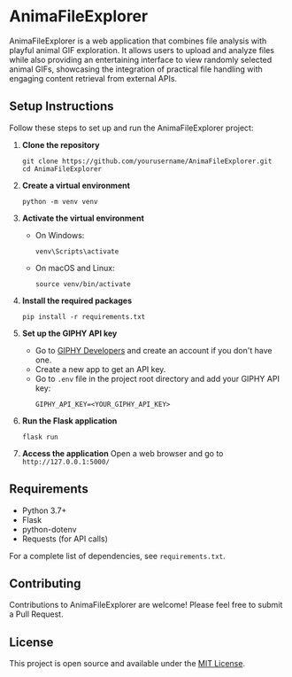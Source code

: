 # AnimaFileExplorer

AnimaFileExplorer is a web application that combines file analysis with playful animal GIF exploration. It allows users to upload and analyze files while also providing an entertaining interface to view randomly selected animal GIFs, showcasing the integration of practical file handling with engaging content retrieval from external APIs.

## Setup Instructions

Follow these steps to set up and run the AnimaFileExplorer project:

1. **Clone the repository**
   ```
   git clone https://github.com/yourusername/AnimaFileExplorer.git
   cd AnimaFileExplorer
   ```

2. **Create a virtual environment**
   ```
   python -m venv venv
   ```

3. **Activate the virtual environment**
   - On Windows:
     ```
     venv\Scripts\activate
     ```
   - On macOS and Linux:
     ```
     source venv/bin/activate
     ```

4. **Install the required packages**
   ```
   pip install -r requirements.txt
   ```

5. **Set up the GIPHY API key**
   - Go to [GIPHY Developers](https://developers.giphy.com/) and create an account if you don't have one.
   - Create a new app to get an API key.
   - Go to `.env` file in the project root directory and add your GIPHY API key:
     ```
     GIPHY_API_KEY=<YOUR_GIPHY_API_KEY>
     ```

6. **Run the Flask application**
   ```
   flask run
   ```

7. **Access the application**
   Open a web browser and go to `http://127.0.0.1:5000/`

## Requirements

- Python 3.7+
- Flask
- python-dotenv
- Requests (for API calls)

For a complete list of dependencies, see `requirements.txt`.

## Contributing

Contributions to AnimaFileExplorer are welcome! Please feel free to submit a Pull Request.

## License

This project is open source and available under the [MIT License](LICENSE).
